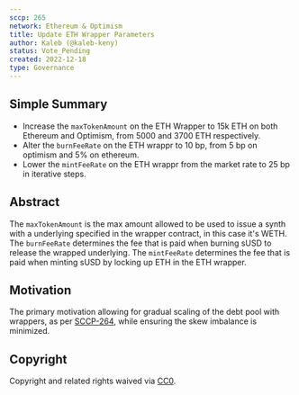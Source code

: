 ```yaml
---
sccp: 265
network: Ethereum & Optimism
title: Update ETH Wrapper Parameters
author: Kaleb (@kaleb-keny)
status: Vote_Pending
created: 2022-12-18
type: Governance
---
```


<!--You can leave these HTML comments in your merged SCCP and delete the visible duplicate text guides, they will not appear and may be helpful to refer to if you edit it again. This is the suggested template for new SCCPs. Note that an SCCP number will be assigned by an editor. When opening a pull request to submit your SCCP, please use an abbreviated title in the filename, `sccp-draft_title_abbrev.md`. The title should be 44 characters or less.-->

## Simple Summary

<!--"If you can't explain it simply, you don't understand it well enough." Provide a simplified and layman-accessible explanation of the SCCP.-->

- Increase the `maxTokenAmount` on the ETH Wrapper to 15k ETH on both Ethereum and Optimism, from 5000 and 3700 ETH respectively.
- Alter the `burnFeeRate` on the ETH wrappr to 10 bp, from 5 bp on optimism and 5% on ethereum.
- Lower the `mintFeeRate` on the ETH wrappr from the market rate to 25 bp in iterative steps.

## Abstract

<!--A short (~200 word) description of the variable change proposed.-->

The `maxTokenAmount` is the max amount allowed to be used to issue a synth with a underlying specified in the wrapper contract, in this case it's WETH.
The `burnFeeRate` determines the fee that is paid when burning sUSD to release the wrapped underlying.
The `mintFeeRate` determines the fee that is paid when minting sUSD by locking up ETH in the ETH wrapper.


## Motivation

<!--The motivation is critical for SCCPs that want to update variables within Synthetix. It should clearly explain why the existing variable is not incentive aligned. SCCP submissions without sufficient motivation may be rejected outright.-->

The primary motivation allowing for gradual scaling of the debt pool with wrappers, as per [SCCP-264](https://sips.synthetix.io/sccp/sccp-264/), while ensuring the skew imbalance is minimized.

## Copyright

Copyright and related rights waived via [CC0](https://creativecommons.org/publicdomain/zero/1.0/).